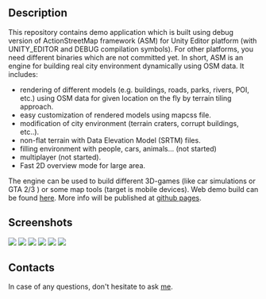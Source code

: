 <h2>Description</h2>

<p>This repository contains demo application which is built using debug version of ActionStreetMap framework (ASM) for Unity Editor platform (with UNITY_EDITOR and DEBUG compilation symbols). For other platforms, you need different binaries which are not committed yet. In short, ASM is an engine for building real city environment dynamically using OSM data. It includes:</p>
<ul>
<li>rendering of different models (e.g. buildings, roads, parks, rivers, POI, etc.) using OSM data for given location on the fly by terrain tiling approach.</li>
<li>easy customization of rendered models using mapcss file.</li>
<li>modification of city environment (terrain craters, corrupt buildings, etc..).</li>
<li>non-flat terrain with Data Elevation Model (SRTM) files.</li>
<li>filling environment with people, cars, animals... (not started)</li>
<li>multiplayer (not started).</li>
<li>Fast 2D overview mode for large area.</li>
</ul>
<p>The engine can be used to build different 3D-games (like car simulations or GTA 2/3 ) or some map tools (target is mobile devices). Web demo build can be found <a href="http://actionstreetmap.github.io/demo_list.html">here</a>. More info will be published at <a href="http://actionstreetmap.github.io/demo/">github pages</a>.</p>

<h2>Screenshots</h2>
<img src="http://actionstreetmap.github.io/demo/images/current/FlatShading_1.png"/>
<img src="http://actionstreetmap.github.io/demo/images/current/FlatShading_2.png"/>
<img src="http://actionstreetmap.github.io/demo/images/current/FlatShading_3.png"/>

<img src="http://actionstreetmap.github.io/demo/images/current/Overview2D_1.png"/>
<img src="http://actionstreetmap.github.io/demo/images/current/Overview2D_2.png"/>
<img src="http://actionstreetmap.github.io/demo/images/current/Overview2D_3.png"/>

<h2>Contacts</h2>
In case of any questions, don't hesitate to ask <a href=mailto:actionstreetmap@gmail.com">me</a>.

	